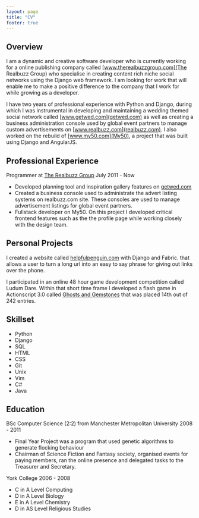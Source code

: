 ```yaml
---
layout: page
title: "CV"
footer: true
---
```


Overview
------

I am a dynamic and creative software developer who is currently working for a online publishing company called [www.therealbuzzgroup.com](The Realbuzz Group) who specialise in creating content rich niche social networks using the Django web framework. I am looking for work that will enable me to make a positive difference to the company that I work for while growing as a developer.

I have two years of professional experience with Python and Django, during which I was instrumental in developing and maintaining a wedding themed social network called [www.getwed.com](getwed.com) as well as creating a business administration console used by global event partners to manage custom advertisements on [www.realbuzz.com](realbuzz.com). I also worked on the rebuild of [www.my50.com](My50), a project that was built using Django and AngularJS.

Professional Experience
------

Programmer at <a href='therealbuzzgroup.com'>The Realbuzz Group</a> <span class="cv-date">July 2011 - Now</span>

 * Developed planning tool and inspiration gallery features on <a href='getwed.com'>getwed.com</a>
 * Created a business console used to administrate the advert listing systems on realbuzz.com site. These consoles are used to manage advertisement listings for global event partners.
 * Fullstack developer on My50. On this project I developed critical frontend features such as the the profile page while working closely with the design team.

Personal Projects
------

I created a website called [helpfulpenguin.com](http://www.helpfulpenguin.com) with Django and Fabric. that allows a user to turn a long url into an easy to say phrase for giving out links over the phone.

I participated in an online 48 hour game development competition called Ludum Dare. Within that short time frame I developed a flash game in Actionscript 3.0 called [Ghosts and Gemstones](http://www.kongregate.com/games/underscorewdh/ghosts-and-gemstones) that was placed 14th out of 242 entries.

Skillset
-----

<ul class="cv-keywords">
	<li>Python</li>
	<li>Django</li>
	<li>SQL</li>
	<li>HTML</li>
	<li>CSS</li>
	<li>Git</li>
	<li>Unix</li>
	<li>Vim</li>
	<li>C#</li>
	<li>Java</li>
</ul>

Education
------

BSc Computer Science (2:2) from Manchester Metropolitan University <span class="cv-date">2008 - 2011</span>

 * Final Year Project was a program that used genetic algorithms to generate flocking behaviour
 * Chairman of Science Fiction and Fantasy society, organised events for paying members, ran the online presence and delegated tasks to the Treasurer and Secretary.

York College <span class="cv-date">2006 - 2008</span>

 * C in A Level Computing 
 * D in A Level Biology 
 * E in A Level Chemistry
 * D in AS Level Religious Studies